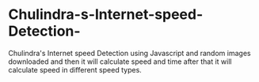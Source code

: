 # Chulindra-s-Internet-speed-Detection-
Chulindra's Internet speed Detection  using Javascript  and random images downloaded and then it will calculate speed and time after that it will calculate speed in different speed types.
